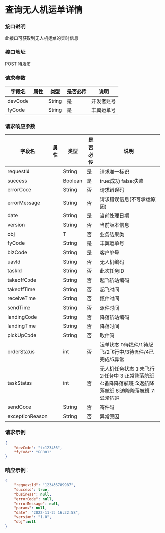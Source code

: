 
# 查询无人机运单详情

### 接口说明

此接口可获取到无人机运单的实时信息

### 接口地址

POST
待发布

### 请求参数

| 字段名  | 属性 | 类型   | 是否必传 | 说明       |
| ------- | ---- | ------ | -------- | ---------- |
| devCode |      | String | 是       | 开发者账号 |
| fyCode  |      | String | 是       | 丰翼运单号 |


### 请求响应参数

| 字段名          | 属性 | 类型    | 是否必传 | 说明                                                                                                         |
| --------------- | ---- | ------- | -------- | ------------------------------------------------------------------------------------------------------------ |
| requestId       |      | String  | 是       | 请求唯一标识                                                                                                 |
| success         |      | Boolean | 是       | true:成功 false:失败                                                                                         |
| errorCode       |      | String  | 否       | 请求错误码                                                                                                   |
| errorMessage    |      | String  | 否       | 请求错误信息(不可承运原因)                                                                                   |
| date            |      | String  | 是       | 当前处理日期                                                                                                 |
| version         |      | String  | 否       | 当前版本信息                                                                                                 |
| obj             |      | T       | 否       | 业务结果类                                                                                                   |
| fyCode          |      | String  | 是       | 丰翼运单号                                                                                                     |
| bizCode         |      | String  | 是       | 客户单号                                                                                                     |
| uavId           |      | String  | 否       | 无人机编码                                                                                                   |
| taskId          |      | String  | 否       | 此次任务ID                                                                                                   |
| takeoffCode     |      | String  | 否       | 起飞航站编码                                                                                                 |
| takeoffTime     |      | String  | 否       | 起飞时间                                                                                                     |
| receiveTime     |      | String  | 否       | 揽件时间                                                                                                     |
| sendTime        |      | String  | 否       | 派件时间                                                                                                     |
| landingCode     |      | String  | 否       | 降落航站编码                                                                                                 |
| landingTime     |      | String  | 否       | 降落时间                                                                                                     |
| pickUpCode      |      | String  | 否       | 取件码                                                                                                       |
| orderStatus     |      | int     | 否       | 运单状态 0待揽件/1待起飞/2飞行中/3待派件/4已完成/5异常                                                       |
| taskStatus      |      | int     | 否       | 无人机任务状态 1:未飞行 2:任务中 3:正常降落航班      4:备降降落航班 5:返航降落航班 6:迫降降落航班 7:异常航班 |
| sendCode        |      | String  | 否       | 寄件码                                                                                                       |
| exceptionReason |      | String  | 否       | 异常原因                                                                                                     |

### 请求示例

```json
{
	"devCode": "tc123456",
	"fyCode": "FC001"
}
```

### 响应示例：

```json
{
	"requestId": "123456789987",
	"success": true,
	"business": null,
	"errorCode": null,
	"errorMessage": null,
	"params": null,
	"date": "2022-11-23 16:32:58",
	"version": "1.0",
	"obj":null
}
```